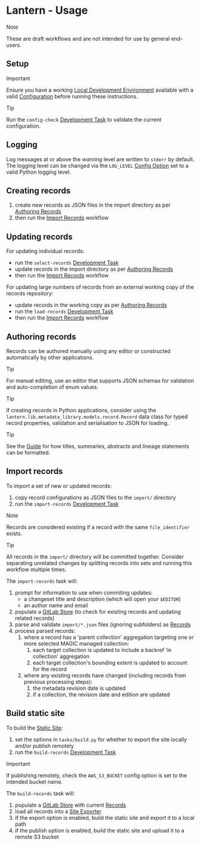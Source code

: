 # Lantern - Usage

> [!NOTE]
> These are draft workflows and are not intended for use by general end-users.


## Setup

> [!IMPORTANT]
> Ensure you have a working [Local Development Environment](/docs/dev.md#local-development-environment) available with
> a valid [Configuration](/docs/config.md#config-options) before running these instructions.

> [!TIP]
> Run the `config-check` [Development Task](/docs/dev.md#development-tasks) to validate the current configuration.

## Logging

Log messages at or above the *warning* level are written to `stderr` by default. The logging level can be changed via
the `LOG_LEVEL` [Config Option](/docs/config.md#config-options) set to a valid Python logging level.

## Creating records

1. create new records as JSON files in the import directory as per [Authoring Records](#authoring-records)
2. then run the [Import Records](#import-records) workflow

## Updating records

For updating individual records:

- run the `select-records` [Development Task](/docs/dev.md#development-tasks)
- update records in the import directory as per [Authoring Records](#authoring-records)
- then run the [Import Records](#import-records) workflow

For updating large numbers of records from an external working copy of the records repository:

- update records in the working copy as per [Authoring Records](#authoring-records)
- run the `load-records` [Development Task](/docs/dev.md#development-tasks)
- then run the [Import Records](#import-records) workflow

## Authoring records

Records can be authored manually using any editor or constructed automatically by other applications.

> [!TIP]
> For manual editing, use an editor that supports JSON schemas for validation and auto-completion of enum values.

> [!TIP]
> If creating records in Python applications, consider using the `lantern.lib.metadata_library.models.record.Record`
> data class for typed record properties, validation and serialisation to JSON for loading.

> [!TIP]
> See the [Guide](https://data.bas.ac.uk/-/formatting) for how titles, summaries, abstracts and lineage statements can
> be formatted.

## Import records

To import a set of new or updated records:

1. copy record configurations as JSON files to the `import/` directory
1. run the `import-records` [Development Task](/docs/dev.md#development-tasks)

> [!NOTE]
> Records are considered existing if a record with the same `file_identifier` exists.

> [!TIP]
> All records in the `import/` directory will be committed together. Consider separating unrelated changes by splitting
> records into sets and running this workflow multiple times.

The `import-records` task will:

1. prompt for information to use when commiting updates:
    - a changeset title and description (which will open your `$EDITOR`)
    - an author name and email
1. populate a [GitLab Store](/docs/stores.md#gitlab-store) (to check for existing records and updating related records)
1. parse and validate `import/*.json` files (ignoring subfolders) as [Records](/docs/data-model.md#records)
1. process parsed records:
   1. where a record has a 'parent collection' aggregation targeting one or more selected MAGIC managed collection:
      1. each target collection is updated to include a backref 'in collection' aggregation
      1. each target collection's bounding extent is updated to account for the record
   1. where any existing records have changed (including records from previous processing steps):
      1. the metadata revision date is updated
      1. if a collection, the revision date and edition are updated

## Build static site

To build the [Static Site](/docs/site.md):

1. set the options in `tasks/build.py` for whether to export the site locally and/or publish remotely
1. run the `build-records` [Development Task](/docs/dev.md#development-tasks)

> [!IMPORTANT]
> If publishing remotely, check the `AWS_S3_BUCKET` config option is set to the intended bucket name.

The `build-records` task will:

1. populate a [GitLab Store](/docs/stores.md#gitlab-store) with current [Records](/docs/data-model.md#records)
1. load all records into a [Site Exporter](/docs/exporters.md#site-exporter)
1. if the export option is enabled, build the static site and export it to a local path
1. if the publish option is enabled, build the static site and upload it to a remote S3 bucket

